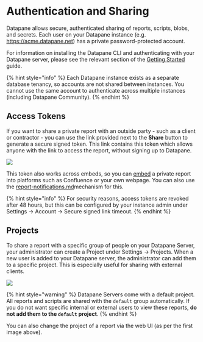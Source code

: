 # Authentication and Sharing

Datapane allows secure, authenticated sharing of reports, scripts, blobs, and secrets. Each user on your Datapane instance (e.g. https://acme.datapane.net) has a private password-protected account.

For information on installing the Datapane CLI and authenticating with your Datapane server, please see the relevant section of the [Getting Started](../../tut-getting-started.md#datapane-enterprise) guide.&#x20;

{% hint style="info" %}
Each Datapane instance exists as a separate database tenancy, so accounts are not shared between instances. You cannot use the same account to authenticate across multiple instances (including Datapane Community).
{% endhint %}

## Access Tokens

If you want to share a private report with an outside party - such as a client or contractor - you can use the link provided next to the **Share** button to generate a secure signed token. This link contains this token which allows anyone with the link to access the report, without signing up to Datapane.

![](<../../.gitbook/assets/Screenshot 2021-11-16 at 15.23.30.png>)

This token also works across embeds, so you can [embed](../../reports/publishing-and-sharing/embedding-reports/#business-tooling) a private report into platforms such as Confluence or your own webpage. You can also use the [report-notifications.md](../../reports/publishing-and-sharing/report-notifications.md "mention")mechanism for this.&#x20;

{% hint style="info" %}
For security reasons, access tokens are revoked after 48 hours, but this can be configured by your instance admin under Settings -> Account -> Secure signed link timeout.&#x20;
{% endhint %}

## Projects <a href="#projects" id="projects"></a>

To share a report with a specific group of people on your Datapane Server, your administrator can create a Project under Settings -> Projects. When a new user is added to your Datapane server, the administrator can add them to a specific project. This is especially useful for sharing with external clients.&#x20;

![](<../../.gitbook/assets/Screenshot 2021-11-16 at 15.16.50.png>)

{% hint style="warning" %}
Datapane Servers come with a default project. All reports and scripts are shared with the `default` group automatically. If you do not want specific internal or external users to view these reports, **do not add them to the `default` project**.
{% endhint %}

You can also change the project of a report via the web UI (as per the first image above).
